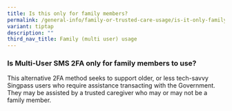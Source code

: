 ```yaml
---
title: Is this only for family members?
permalink: /general-info/family-or-trusted-care-usage/is-it-only-family-members/
variant: tiptap
description: ""
third_nav_title: Family (multi user) usage
---
```

<h3>Is Multi-User SMS 2FA only for family members to use?</h3>
<p>This alternative 2FA method seeks to support older, or less tech-savvy
Singpass users who require assistance transacting with the Government.
They may be assisted by a trusted caregiver who may or may not be a family
member.</p>